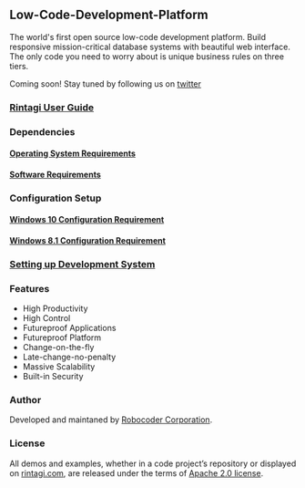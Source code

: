 ## Low-Code-Development-Platform

The world's first open source low-code development platform. Build responsive mission-critical database systems with beautiful web interface.  The only code you need to worry about is unique business rules on three tiers.

Coming soon! Stay tuned by following us on [twitter](https://www.twitter.com/rintagi)

### [Rintagi User Guide](https://www.rintagi.com/docs/site/index.html)

### Dependencies

 #### [Operating System Requirements](https://www.rintagi.com/docs/site/Initial-Setup/index.html#operating-system-requirements)
 #### [Software Requirements](https://www.rintagi.com/docs/site/Initial-Setup/index.html#software-requirements)
 
### Configuration Setup

   #### [Windows 10 Configuration Requirement](https://www.rintagi.com/docs/site/Initial-Setup/index.html#windows-10-configuration-requirement) 
   #### [Windows 8.1 Configuration Requirement](https://www.rintagi.com/docs/site/Initial-Setup/index.html#windows-81-configuration-requirement) 

### [Setting up Development System](https://www.rintagi.com/docs/site/Initial-Setup/index.html#installation)  


### Features

+ High Productivity
+ High Control
+ Futureproof Applications
+ Futureproof Platform
+ Change-on-the-fly
+ Late-change-no-penalty
+ Massive Scalability
+ Built-in Security

### Author

Developed and maintaned by [Robocoder Corporation](https://www.robocoder.com).

### License

All demos and examples, whether in a code project’s repository or displayed on [rintagi.com](https://www.rintagi.com), are released under the terms of [Apache 2.0 license](https://www.apache.org/licenses/LICENSE-2.0).
